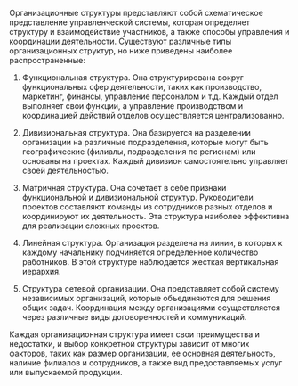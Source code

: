 
Организационные структуры представляют собой схематическое представление управленческой системы, которая определяет структуру и взаимодействие участников, а также способы управления и координации деятельности. Существуют различные типы организационных структур, но ниже приведены наиболее распространенные:

1. Функциональная структура. Она структурирована вокруг функциональных сфер деятельности, таких как производство, маркетинг, финансы, управление персоналом и т.д. Каждый отдел выполняет свои функции, а управление производством и координацией действий отделов осуществляется централизованно.

2. Дивизиональная структура. Она базируется на разделении организации на различные подразделения, которые могут быть географические (филиалы, подразделения по регионам) или основаны на проектах. Каждый дивизион самостоятельно управляет своей деятельностью.

3. Матричная структура. Она сочетает в себе признаки функциональной и дивизиональной структур. Руководители проектов составляют команды из сотрудников разных отделов и координируют их деятельность. Эта структура наиболее эффективна для реализации сложных проектов.

4. Линейная структура. Организация разделена на линии, в которых к каждому начальнику подчиняется определенное количество работников. В этой структуре наблюдается жесткая вертикальная иерархия.

5. Структура сетевой организации. Она представляет собой систему независимых организаций, которые объединяются для решения общих задач. Координация между организациями осуществляется через различные виды договоренностей и коммуникаций.

Каждая организационная структура имеет свои преимущества и недостатки, и выбор конкретной структуры зависит от многих факторов, таких как размер организации, ее основная деятельность, наличие филиалов и сотрудников, а также вид предоставляемых услуг или выпускаемой продукции.